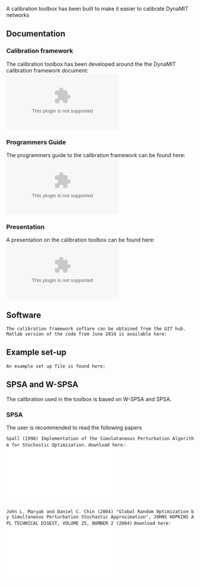 A calibration toolbox has been built to make it easier to calibrate
DynaMIT networks

## Documentation

### Calibration framework

The calibration toolbox has been developed around the the DynaMIT
calibration framework document:
![<File:Generalised_Calibration_Framework_DynaMIT_20140311.docx>](Generalised_Calibration_Framework_DynaMIT_20140311.docx
"File:Generalised_Calibration_Framework_DynaMIT_20140311.docx")

### Programmers Guide

The programmers guide to the calibration framework can be found here:
![<File:Calibration_Toolkit_Guide_20140629.docx>](Calibration_Toolkit_Guide_20140629.docx
"File:Calibration_Toolkit_Guide_20140629.docx")

### Presentation

A presentation on the calibration toolbox can be found here: ![File:
Calibration_Process_July2014_01.pptx](_Calibration_Process_July2014_01.pptx
"File: Calibration_Process_July2014_01.pptx")

## Software

`The calibration framework softare can be obtained from the GIT hub.`
`Matlab version of the code from June 2014 is available here:`

## Example set-up

`An example set up file is found here:`

## SPSA and W-SPSA

The calibration used in the toolbox is based on W-SPSA and SPSA.

### SPSA

The user is recommended to read the following papers

`Spall (1998) Implementation of the Simulataneous Perturbation Algorithm for Stochastic Optimization.`
`download here: `![<File:Spall_1998_Implementation_of_SPSA.pdf>](Spall_1998_Implementation_of_SPSA.pdf
"File:Spall_1998_Implementation_of_SPSA.pdf")

`John L. Maryak and Daniel C. Chin (2004) "Global Random Optimization by Simultaneous Perturbation Stochastic Approximation", JOHNS HOPKINS APL TECHNICAL DIGEST, VOLUME 25, NUMBER 2 (2004)`
`download here: `![<File:Maryak_SPSA_John_Hopkins_2004.pdf>](Maryak_SPSA_John_Hopkins_2004.pdf
"File:Maryak_SPSA_John_Hopkins_2004.pdf")
